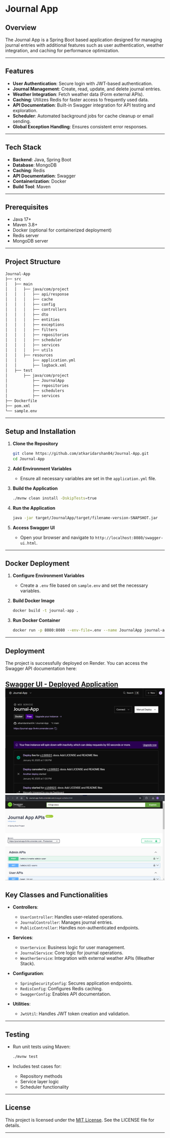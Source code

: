 # Journal App

## Overview
The Journal App is a Spring Boot based application designed for managing journal entries with additional features such as user authentication, weather integration, and caching for performance optimization.

---

## Features

- **User Authentication**: Secure login with JWT-based authentication.
- **Journal Management**: Create, read, update, and delete journal entries.
- **Weather Integration**: Fetch weather data (Form external APIs).
- **Caching**: Utilizes Redis for faster access to frequently used data.
- **API Documentation**: Built-in Swagger integration for API testing and exploration.
- **Scheduler**: Automated background jobs for cache cleanup or email sending.
- **Global Exception Handling**: Ensures consistent error responses.

---

## Tech Stack

- **Backend**: Java, Spring Boot
- **Database**: MongoDB
- **Caching**: Redis
- **API Documentation**: Swagger
- **Containerization**: Docker
- **Build Tool**: Maven

---

## Prerequisites

- Java 17+
- Maven 3.8+
- Docker (optional for containerized deployment)
- Redis server
- MongoDB server

---

## Project Structure

```
Journal-App
├── src
│   ├── main
│   │   ├── java/com/project
│   │   │   ├── api/response
│   │   │   ├── cache
│   │   │   ├── config
│   │   │   ├── controllers
│   │   │   ├── dto
│   │   │   ├── entities
│   │   │   ├── exceptions
│   │   │   ├── filters
│   │   │   ├── repositories
│   │   │   ├── scheduler
│   │   │   ├── services
│   │   │   ├── utils
│   │   ├── resources
│   │       ├── application.yml
│   │       ├── logback.xml
│   ├── test
│       ├── java/com/project
│           ├── JournalApp
│           ├── repositories
│           ├── schedulers
│           ├── services
├── Dockerfile
├── pom.xml
└── sample.env
```

---

## Setup and Installation

1. **Clone the Repository**
   ```bash
   git clone https://github.com/atkaridarshan04/Journal-App.git
   cd Journal-App
   ```

2. **Add Environment Variables**
    - Ensure all necessary variables are set in the `application.yml` file.

3. **Build the Application**
   ```bash
   ./mvnw clean install -DskipTests=true
   ```

4. **Run the Application**
   ```bash
   java -jar target/JournalApp/target/filename-version-SNAPSHOT.jar
   ```

5. **Access Swagger UI**
    - Open your browser and navigate to `http://localhost:8080/swagger-ui.html`.

---

## Docker Deployment

1. **Configure Environment Variables**
    - Create a `.env` file based on `sample.env` and set the necessary variables.

2. **Build Docker Image**
   ```bash
   docker build -t journal-app .
   ```

3. **Run Docker Container**
   ```bash
   docker run -p 8080:8080 --env-file=.env --name JournalApp journal-app
   ```

---

## Deployment

The project is successfully deployed on Render. You can access the Swagger API documentation here:

[Swagger UI - Deployed Application](https://journal-app-9v4m.onrender.com/swagger-ui/index.html)
    ![render-deployment](./src/main/resources/static/render-deployment.png)
    ![render-swagger-ui](./src/main/resources/static/render-swagger-ui.png)
---

## Key Classes and Functionalities

- **Controllers**:
    - `UserController`: Handles user-related operations.
    - `JournalController`: Manages journal entries.
    - `PublicController`: Handles non-authenticated endpoints.

- **Services**:
    - `UserService`: Business logic for user management.
    - `JournalService`: Core logic for journal operations.
    - `WeatherService`: Integration with external weather APIs (Weather Stack).

- **Configuration**:
    - `SpringSecurityConfig`: Secures application endpoints.
    - `RedisConfig`: Configures Redis caching.
    - `SwaggerConfig`: Enables API documentation.

- **Utilities**:
    - `JwtUtil`: Handles JWT token creation and validation.

---

## Testing

- Run unit tests using Maven:
  ```bash
  ./mvnw test
  ```

- Includes test cases for:
    - Repository methods
    - Service layer logic
    - Scheduler functionality

---

## License

This project is licensed under the [MIT License](./LICENSE). See the LICENSE file for details.

---

